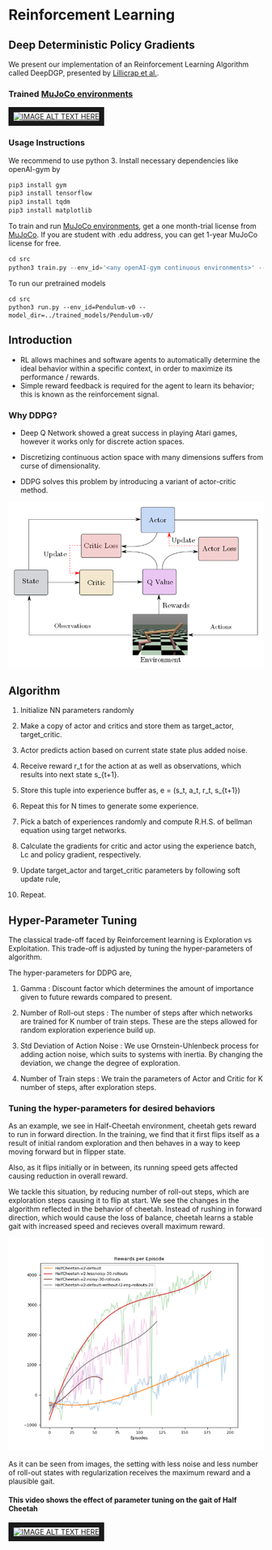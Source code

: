 # Reinforcement Learning
## Deep Deterministic Policy Gradients

We present our implementation of an Reinforcement Learning Algorithm called DeepDGP, presented by [Lillicrap et
al.](https://arxiv.org/abs/1509.02971).

### Trained [MuJoCo environments](https://gym.openai.com/envs/#mujoco)

<a href="https://www.youtube.com/embed/C5tIEuEycJY " target="_blank"><img src="http://img.youtube.com/vi/C5tIEuEycJY/0.jpg"
alt="IMAGE ALT TEXT HERE" width="240" height="180" border="10" /></a>

### Usage Instructions
We recommend to use python 3.
Install necessary dependencies like openAI-gym by

``` python
pip3 install gym
pip3 install tensorflow
pip3 install tqdm
pip3 install matplotlib
```

To train and run [MuJoCo environments](https://gym.openai.com/envs/#mujoco),
get a one month-trial license from [MuJoCo](http://www.mujoco.org/).
If you are student with .edu address, you can get 1-year MuJoCo license for
free.


``` python
cd src
python3 train.py --env_id='<any openAI-gym continuous environments>' --model_dir=../trained_models/
```

To run our pretrained models
```
cd src
python3 run.py --env_id=Pendulum-v0 --model_dir=../trained_models/Pendulum-v0/
```

## Introduction

- RL allows machines and software agents to automatically determine the ideal behavior within a specific context, in order to maximize its performance / rewards.
- Simple reward feedback is required for the agent to learn its behavior; this is known as the reinforcement signal.

### Why DDPG?

- Deep Q Network showed a great success in playing Atari games, however it works only for discrete action spaces.

- Discretizing continuous action space with many dimensions suffers from curse of dimensionality.

- DDPG solves this problem by introducing a variant of actor-critic method.

![Overview](./assets/overview.png)

## Algorithm

1. Initialize NN parameters randomly

2. Make a copy of actor and critics and store them as target_actor, target_critic.

3. Actor predicts action based on current state state plus added noise.

4. Receive reward r_t for the action at as well as observations, which results into next state s_{t+1}.

5. Store this tuple into experience buffer as, e = (s_t, a_t, r_t, s_{t+1})

6. Repeat this for N times to generate some experience.

7. Pick a batch of experiences randomly and compute R.H.S. of bellman equation using target networks.

8. Calculate the gradients for critic and actor using the experience batch, Lc and  policy gradient, respectively.

9. Update target_actor and target_critic parameters by following soft update rule,

10. Repeat.


## Hyper-Parameter Tuning
The classical trade-off faced by Reinforcement learning is Exploration vs
Exploitation. This trade-off is adjusted by tuning the hyper-parameters of
algorithm.

The hyper-parameters for DDPG are,

1. Gamma : Discount factor which determines the amount of importance given to future rewards compared to
    present.

2. Number of Roll-out steps : The number of steps after which networks are trained
   for K number of train steps. These are the steps allowed for random
   exploration experience build up.

3. Std Deviation of Action Noise : We use Ornstein-Uhlenbeck process for adding action noise,
   which suits to systems with inertia. By changing the deviation, we change the
   degree of exploration.

4. Number of Train steps : We train the parameters of Actor and Critic for K
   number of steps, after exploration steps.


### Tuning the hyper-parameters for desired behaviors

As an example, we see in Half-Cheetah environment, cheetah gets reward to run in
forward direction. In the training, we find that it first flips itself as a
result of initial random exploration and then behaves in a way to keep moving
forward but in flipper state.

Also, as it flips initially or in between, its running speed gets affected causing
reduction in overall reward.

We tackle this situation, by reducing number of roll-out steps, which are
exploration steps causing it to flip at start. We see the changes in the
algorithm reflected in the behavior of cheetah.
Instead of rushing in forward direction, which would cause the loss of balance,
cheetah learns a stable gait with increased speed and recieves overall maximum reward.

![Comparison of Different settings of Parameters based on Rewards per episode](./assets/rewards.png)

As it can be seen from images, the setting with less noise and less number of
roll-out states with regularization receives the maximum reward and a plausible
gait.

#### This video shows the effect of parameter tuning on the gait of Half Cheetah
<a href="https://www.youtube.com/embed/qU8Nd9lyxlw" target="_blank"><img src="http://img.youtube.com/vi/qU8Nd9lyxlw/0.jpg"
alt="IMAGE ALT TEXT HERE" width="240" height="180" border="10" /></a>

